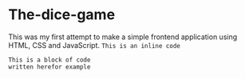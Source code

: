 # The-dice-game
This was my first attempt to make a simple frontend application using HTML, CSS and JavaScript.
`This is an inline code`
```
This is a block of code
written herefor example

